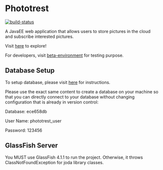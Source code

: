 # Phototrest
[![build-status](https://travis-ci.org/phototrest/Phototrest.svg?branch=master)](https://travis-ci.org/phototrest/Phototrest)


A JavaEE web application that allows users to store pictures in the cloud and subscribe interested pictures.


Visit [here](https://phototrest.herokuapp.com/) to explore!


For developers, visit [beta-environment](https://phototrest-beta.herokuapp.com/) for testing purpose.

## Database Setup


To setup database, please visit [here](https://netbeans.org/kb/docs/ide/java-db.html) for instructions.


Please use the exact same content to create a database on your machine so that you can directly connect to your database without changing configuration that is already in version control:


Database: ece658db


User Name: phototrest_user


Password: 123456

## GlassFish Server


You MUST use GlassFish 4.1.1 to run the project. Otherwise, it throws ClassNotFoundException for joda library classes.
